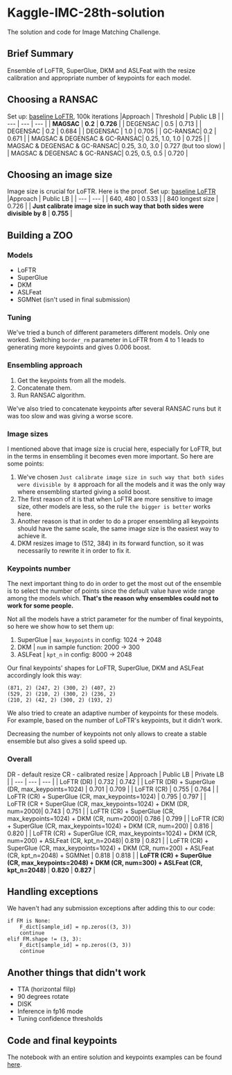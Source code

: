 # Kaggle-IMC-28th-solution
The solution and code for Image Matching Challenge.

## Brief Summary
Ensemble of LoFTR, SuperGlue, DKM and ASLFeat with the resize calibration and appropriate number of keypoints for each model.

## Choosing a RANSAC
Set up: [baseline LoFTR](https://www.kaggle.com/code/mcwema/imc-2022-kornia-loftr-score-plateau-0-726), 100k iterations
|Approach | Threshold | Public LB |
| --- | --- | --- | 
| **MAGSAC** | **0.2**  | **0.726** |
| DEGENSAC  | 0.5 | 0.713 |
| DEGENSAC  | 0.2 | 0.684 |
| DEGENSAC  | 1.0 | 0.705 |
| GC-RANSAC| 0.2 | 0.671 |
| MAGSAC & DEGENSAC &  GC-RANSAC| 0.25, 1.0, 1.0 | 0.725 |
| MAGSAC & DEGENSAC &  GC-RANSAC| 0.25, 3.0, 3.0 | 0.727 (but too slow) |
| MAGSAC & DEGENSAC &  GC-RANSAC| 0.25, 0.5, 0.5 | 0.720 |

## Choosing an image size
Image size is crucial for LoFTR. Here is the proof.
Set up: [baseline LoFTR](https://www.kaggle.com/code/mcwema/imc-2022-kornia-loftr-score-plateau-0-726)
|Approach | Public LB |
| --- | --- |
| 640, 480 | 0.533  | 
| 840 longest size | 0.726 | 
| **Just calibrate image size in such way that both sides were divisible by 8**  | **0.755** | 

## Building a ZOO

### Models
- LoFTR
- SuperGlue
- DKM
- ASLFeat
- SGMNet (isn't used in final submission)

### Tuning
We've tried a bunch of different parameters different models. Only one worked. Switching `border_rm` parameter in LoFTR from 4 to 1 leads to generating more keypoints and gives 0.006 boost.

### Ensembling approach
1) Get the keypoints from all the models.
2) Concatenate them.
3) Run RANSAC algorithm.

We've also tried to concatenate keypoints after several RANSAC runs but it was too slow and was giving a worse score.

### Image sizes
I mentioned above that image size is crucial here, especially for LoFTR, but in the terms in ensembling it becomes even more important. So here are some points:

1) We've chosen `Just calibrate image size in such way that both sides were divisible by 8` approach for all the models and it was the only way where ensembling started giving a solid boost.
2) The first reason of it is that when LoFTR are more sensitive to image size, other models are less, so the rule `the bigger is better` works here.
3) Another reason is that in order to do a proper ensembling all keypoints should have the same scale, the same image size is the easiest way to achieve it. 
4) DKM resizes image to (512, 384) in its forward function, so it was necessarily to rewrite it in order to fix it.

### Keypoints number
The next important thing to do in order to get the most out of the ensemble is to select the number of points since the default value have wide range among the models which. **That's the reason why ensembles could not to work for some people.** 

Not all the models have a strict parameter for the number of final keypoints, so here we show how to set them up:
1) SuperGlue | `max_keypoints` in config: 1024 -> 2048
2) DKM | `num` in sample function: 2000 -> 300
3) ASLFeat | `kpt_n` in config: 8000 -> 2048

Our final keypoints' shapes for LoFTR, SuperGlue, DKM and ASLFeat accordingly look this way:
```
(871, 2) (247, 2) (300, 2) (407, 2)
(529, 2) (210, 2) (300, 2) (236, 2)
(210, 2) (42, 2) (300, 2) (193, 2)
```
We also tried to create an adaptive number of keypoints for these models. For example, based on the number of LoFTR's keypoints, but it didn't work. 

Decreasing the number of keypoints not only allows to create a stable ensemble but also gives a solid speed up.

### Overall
DR - default resize
CR - calibrated resize
| Approach | Public LB | Private LB |
| --- | --- | --- |
| LoFTR (DR) | 0.732 | 0.742 |
|  LoFTR (DR) +  SuperGlue (DR, max_keypoints=1024) | 0.701 | 0.709 |
| LoFTR  (CR) | 0.755 | 0.764 |
| LoFTR  (CR) + SuperGlue (CR, max_keypoints=1024) | 0.795 | 0.797 |
| LoFTR  (CR + SuperGlue (CR, max_keypoints=1024) + DKM (DR, num=2000)| 0.743 | 0.751 |
| LoFTR  (CR) + SuperGlue (CR, max_keypoints=1024) + DKM (CR, num=2000)| 0.786 | 0.799 |
| LoFTR  (CR) + SuperGlue (CR, max_keypoints=1024) + DKM (CR, num=200) | 0.816 | 0.820 |
| LoFTR  (CR) + SuperGlue (CR, max_keypoints=1024) + DKM (CR, num=200) + ASLFeat (CR, kpt_n=2048)| 0.819 | 0.821 |
| LoFTR  (CR) + SuperGlue (CR, max_keypoints=1024) + DKM (CR, num=200) + ASLFeat (CR, kpt_n=2048) + SGMNet | 0.818 | 0.818 |
| **LoFTR  (CR) + SuperGlue (CR, max_keypoints=2048) + DKM (CR, num=300) + ASLFeat (CR, kpt_n=2048)** | **0.820** | **0.827** |

## Handling exceptions
We haven't had any submission exceptions after adding this to our code:
```
if FM is None:
    F_dict[sample_id] = np.zeros((3, 3))
    continue
elif FM.shape != (3, 3):
    F_dict[sample_id] = np.zeros((3, 3))
    continue
```

## Another things that didn't work
- TTA (horizontal flilp)
- 90 degrees rotate
- DISK
- Inference in fp16 mode
- Tuning confidence thresholds

## Code and final keypoints
The notebook with an entire solution and keypoints examples can be found [here]([https://www.kaggle.com/code/vadimtimakin/imc-solution](https://github.com/t0efL/Kaggle-IMC-solution/blob/main/imc-solution.ipynb)).
